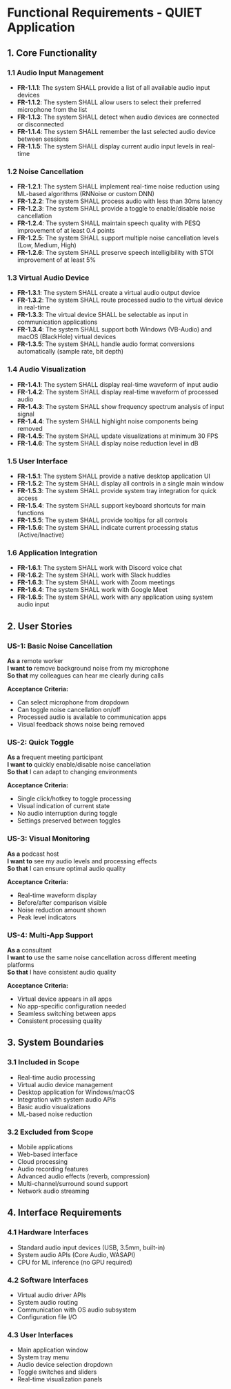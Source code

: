 # Functional Requirements - QUIET Application

## 1. Core Functionality

### 1.1 Audio Input Management
- **FR-1.1.1**: The system SHALL provide a list of all available audio input devices
- **FR-1.1.2**: The system SHALL allow users to select their preferred microphone from the list
- **FR-1.1.3**: The system SHALL detect when audio devices are connected or disconnected
- **FR-1.1.4**: The system SHALL remember the last selected audio device between sessions
- **FR-1.1.5**: The system SHALL display current audio input levels in real-time

### 1.2 Noise Cancellation
- **FR-1.2.1**: The system SHALL implement real-time noise reduction using ML-based algorithms (RNNoise or custom DNN)
- **FR-1.2.2**: The system SHALL process audio with less than 30ms latency
- **FR-1.2.3**: The system SHALL provide a toggle to enable/disable noise cancellation
- **FR-1.2.4**: The system SHALL maintain speech quality with PESQ improvement of at least 0.4 points
- **FR-1.2.5**: The system SHALL support multiple noise cancellation levels (Low, Medium, High)
- **FR-1.2.6**: The system SHALL preserve speech intelligibility with STOI improvement of at least 5%

### 1.3 Virtual Audio Device
- **FR-1.3.1**: The system SHALL create a virtual audio output device
- **FR-1.3.2**: The system SHALL route processed audio to the virtual device in real-time
- **FR-1.3.3**: The virtual device SHALL be selectable as input in communication applications
- **FR-1.3.4**: The system SHALL support both Windows (VB-Audio) and macOS (BlackHole) virtual devices
- **FR-1.3.5**: The system SHALL handle audio format conversions automatically (sample rate, bit depth)

### 1.4 Audio Visualization
- **FR-1.4.1**: The system SHALL display real-time waveform of input audio
- **FR-1.4.2**: The system SHALL display real-time waveform of processed audio
- **FR-1.4.3**: The system SHALL show frequency spectrum analysis of input signal
- **FR-1.4.4**: The system SHALL highlight noise components being removed
- **FR-1.4.5**: The system SHALL update visualizations at minimum 30 FPS
- **FR-1.4.6**: The system SHALL display noise reduction level in dB

### 1.5 User Interface
- **FR-1.5.1**: The system SHALL provide a native desktop application UI
- **FR-1.5.2**: The system SHALL display all controls in a single main window
- **FR-1.5.3**: The system SHALL provide system tray integration for quick access
- **FR-1.5.4**: The system SHALL support keyboard shortcuts for main functions
- **FR-1.5.5**: The system SHALL provide tooltips for all controls
- **FR-1.5.6**: The system SHALL indicate current processing status (Active/Inactive)

### 1.6 Application Integration
- **FR-1.6.1**: The system SHALL work with Discord voice chat
- **FR-1.6.2**: The system SHALL work with Slack huddles
- **FR-1.6.3**: The system SHALL work with Zoom meetings
- **FR-1.6.4**: The system SHALL work with Google Meet
- **FR-1.6.5**: The system SHALL work with any application using system audio input

## 2. User Stories

### US-1: Basic Noise Cancellation
**As a** remote worker  
**I want to** remove background noise from my microphone  
**So that** my colleagues can hear me clearly during calls  

**Acceptance Criteria:**
- Can select microphone from dropdown
- Can toggle noise cancellation on/off
- Processed audio is available to communication apps
- Visual feedback shows noise being removed

### US-2: Quick Toggle
**As a** frequent meeting participant  
**I want to** quickly enable/disable noise cancellation  
**So that** I can adapt to changing environments  

**Acceptance Criteria:**
- Single click/hotkey to toggle processing
- Visual indication of current state
- No audio interruption during toggle
- Settings preserved between toggles

### US-3: Visual Monitoring
**As a** podcast host  
**I want to** see my audio levels and processing effects  
**So that** I can ensure optimal audio quality  

**Acceptance Criteria:**
- Real-time waveform display
- Before/after comparison visible
- Noise reduction amount shown
- Peak level indicators

### US-4: Multi-App Support
**As a** consultant  
**I want to** use the same noise cancellation across different meeting platforms  
**So that** I have consistent audio quality  

**Acceptance Criteria:**
- Virtual device appears in all apps
- No app-specific configuration needed
- Seamless switching between apps
- Consistent processing quality

## 3. System Boundaries

### 3.1 Included in Scope
- Real-time audio processing
- Virtual audio device management
- Desktop application for Windows/macOS
- Integration with system audio APIs
- Basic audio visualizations
- ML-based noise reduction

### 3.2 Excluded from Scope
- Mobile applications
- Web-based interface
- Cloud processing
- Audio recording features
- Advanced audio effects (reverb, compression)
- Multi-channel/surround sound support
- Network audio streaming

## 4. Interface Requirements

### 4.1 Hardware Interfaces
- Standard audio input devices (USB, 3.5mm, built-in)
- System audio APIs (Core Audio, WASAPI)
- CPU for ML inference (no GPU required)

### 4.2 Software Interfaces
- Virtual audio driver APIs
- System audio routing
- Communication with OS audio subsystem
- Configuration file I/O

### 4.3 User Interfaces
- Main application window
- System tray menu
- Audio device selection dropdown
- Toggle switches and sliders
- Real-time visualization panels